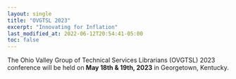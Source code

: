 ```yaml
---
layout: single
title: "OVGTSL 2023"
excerpt: "Innovating for Inflation"
last_modified_at: 2022-06-12T20:54:41-05:00
toc: false
---
```


The Ohio Valley Group of Technical Services Librarians (OVGTSL) 2023 conference will be held on **May 18th & 19th, 2023** in Georgetown, Kentucky.